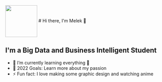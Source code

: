 <img align="center" width="100" height="100" src="https://user-images.githubusercontent.com/107370774/180093796-85692aaa-3152-4127-948c-edaceebabd57.png">
# Hi there, I'm Melek 👋 

## I'm a Big Data and Business Intelligent Student

- 🌱 I’m currently learning everything 🤣
- 🥅 2022 Goals: Learn more about my passion
- ⚡ Fun fact: I love making some graphic design and watching anime
